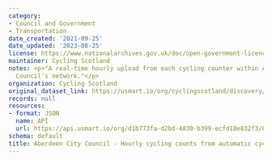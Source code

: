 ```yaml
---
category:
- Council and Government
- Transportation
date_created: '2021-09-25'
date_updated: '2023-08-25'
license: https://www.nationalarchives.gov.uk/doc/open-government-licence/version/3/
maintainer: Cycling Scotland
notes: <p>"A real-time hourly upload from each cycling counter within Aberdeen City
  Council's network."</p>
organization: Cycling Scotland
original_dataset_link: https://usmart.io/org/cyclingscotland/discovery/discovery-view-detail/34019298-02e8-41c0-95e3-b08133e33d2e
records: null
resources:
- format: JSON
  name: API
  url: https://api.usmart.io/org/d1b773fa-d2bd-4830-b399-ecfd18e832f3/8d4d35a1-5205-4fc0-a29a-6d6d0a779354/1/urql
schema: default
title: Aberdeen City Council - Hourly cycling counts from automatic cycling counters
---
```

